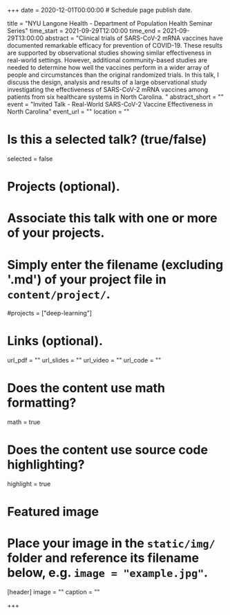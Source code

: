 +++
date = 2020-12-01T00:00:00  # Schedule page publish date.

title = "NYU Langone Health - Department of Population Health Seminar Series"
time_start = 2021-09-29T12:00:00
time_end = 2021-09-29T13:00:00
abstract = "Clinical trials of SARS-CoV-2 mRNA vaccines have documented remarkable efficacy for prevention of COVID-19. These results are supported by observational studies showing similar effectiveness in real-world settings.  However, additional community-based studies are needed to determine how well the vaccines perform in a wider array of people and circumstances than the original randomized trials. In this talk, I discuss the design, analysis and results of a large observational study investigating the effectiveness of SARS-CoV-2 mRNA vaccines among patients from six healthcare systems in North Carolina.  "
abstract_short = ""
event = "Invited Talk - Real-World SARS-CoV-2 Vaccine Effectiveness in North Carolina"
event_url = ""
location = ""

# Is this a selected talk? (true/false)
selected = false

# Projects (optional).
#   Associate this talk with one or more of your projects.
#   Simply enter the filename (excluding '.md') of your project file in `content/project/`.
#projects = ["deep-learning"]

# Links (optional).
url_pdf = ""
url_slides = ""
url_video = ""
url_code = ""

# Does the content use math formatting?
math = true

# Does the content use source code highlighting?
highlight = true

# Featured image
# Place your image in the `static/img/` folder and reference its filename below, e.g. `image = "example.jpg"`.
[header]
image = ""
caption = ""

+++


